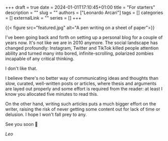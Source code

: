 +++ 
draft = true
date = 2024-01-01T17:10:45+01:00
title = "For starters"
description = ""
slug = ""
authors = ["Leonardo Arcari"]
tags = []
categories = []
externalLink = ""
series = []
+++

{{< figure src="featured.jpg" alt="A pen writing on a sheet of paper">}}

I've been going back and forth on setting up a personal blog for a couple of years now. It's not like
we are in 2010 anymore. The social landscape has changed profoundly: Instagram, Twitter and TikTok
killed people attention ability and turned many into bored, infinite-scrolling, polarized zombies 
incapable of any critical thinking.

I don't like that.

I believe there's no better way of communicating ideas and thoughts than slow, curated, well-written
posts or articles, where thesis and arguments are layed out properly and some effort is required 
from the reader: at least I know you allocated five minutes to read this.

On the other hand, writing such articles puts a much bigger effort on the writer, raising the risk
of never getting some content out for lack of time or delusion. I hope I won't fall prey to any.

See you soon 🤞

*Leo*

